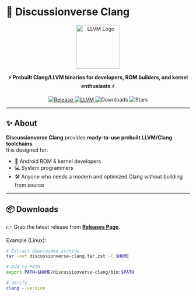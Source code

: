# 🚀 Discussionverse Clang

<p align="center">
  <img src="https://llvm.org/img/LLVMWyvernSmall.png" alt="LLVM Logo" width="120"/>
</p>

<p align="center">
  <b>⚡ Prebuilt Clang/LLVM binaries for developers, ROM builders, and kernel enthusiasts ⚡</b>
</p>

<p align="center">
  <a href="https://github.com/xaverodumpster/dv_clang/releases">
    <img src="https://img.shields.io/github/v/release/xaverodumpster/dv_clang?color=blue&logo=github&label=Release" alt="Release"/>
  </a>
  <a href="https://llvm.org/">
    <img src="https://img.shields.io/badge/LLVM-Clang-green?logo=llvm" alt="LLVM"/>
  </a>
  <img src="https://img.shields.io/github/downloads/xaverodumpster/dv_clang/total?color=yellow&label=Downloads" alt="Downloads"/>
  <img src="https://img.shields.io/github/stars/xaverodumpster/dv_clang?style=social" alt="Stars"/>
</p>

---

## ✨ About

**Discussionverse Clang** provides **ready-to-use prebuilt LLVM/Clang toolchains**.  
It is designed for:

- 🔧 Android ROM & kernel developers  
- 💻 System programmers  
- 🛠️ Anyone who needs a modern and optimized Clang without building from source  

---

## 📦 Downloads

👉 Grab the latest release from [**Releases Page**](https://github.com/xaverodumpster/dv_clang/releases).  

Example (Linux):

```bash
# Extract downloaded archive
tar -xvf discussionverse-clang.tar.zst -C $HOME

# Add to PATH
export PATH=$HOME/discussionverse-clang/bin:$PATH

# Verify
clang --version
